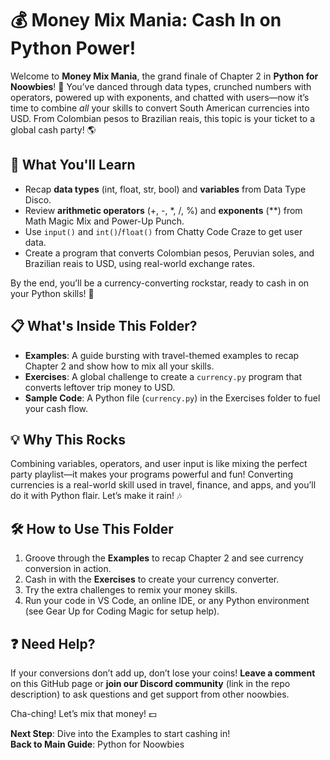 # 💰 Money Mix Mania: Cash In on Python Power!

Welcome to **Money Mix Mania**, the grand finale of Chapter 2 in **Python for Noowbies**! 🎉 You’ve danced through data types, crunched numbers with operators, powered up with exponents, and chatted with users—now it’s time to combine _all_ your skills to convert South American currencies into USD. From Colombian pesos to Brazilian reais, this topic is your ticket to a global cash party! 🌎

## 🌟 What You'll Learn

- Recap **data types** (int, float, str, bool) and **variables** from Data Type Disco.
- Review **arithmetic operators** (+, -, *, /, %) and **exponents** (**) from Math Magic Mix and Power-Up Punch.
- Use `input()` and `int()`/`float()` from Chatty Code Craze to get user data.
- Create a program that converts Colombian pesos, Peruvian soles, and Brazilian reais to USD, using real-world exchange rates.

By the end, you’ll be a currency-converting rockstar, ready to cash in on your Python skills! 💸

## 📋 What's Inside This Folder?

- **Examples**: A guide bursting with travel-themed examples to recap Chapter 2 and show how to mix all your skills.
- **Exercises**: A global challenge to create a `currency.py` program that converts leftover trip money to USD.
- **Sample Code**: A Python file (`currency.py`) in the Exercises folder to fuel your cash flow.

## 💡 Why This Rocks

Combining variables, operators, and user input is like mixing the perfect party playlist—it makes your programs powerful and fun! Converting currencies is a real-world skill used in travel, finance, and apps, and you’ll do it with Python flair. Let’s make it rain! 🎶

## 🛠️ How to Use This Folder

1. Groove through the **Examples** to recap Chapter 2 and see currency conversion in action.
2. Cash in with the **Exercises** to create your currency converter.
3. Try the extra challenges to remix your money skills.
4. Run your code in VS Code, an online IDE, or any Python environment (see Gear Up for Coding Magic for setup help).

## ❓ Need Help?

If your conversions don’t add up, don’t lose your coins! **Leave a comment** on this GitHub page or **join our Discord community** (link in the repo description) to ask questions and get support from other noowbies.

Cha-ching! Let’s mix that money! 💵

**Next Step**: Dive into the Examples to start cashing in!  
**Back to Main Guide**: Python for Noowbies